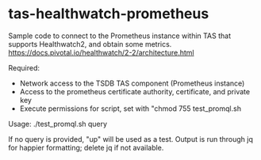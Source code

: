 # tas-healthwatch-prometheus

Sample code to connect to the Prometheus instance within TAS that supports Healthwatch2, and obtain some metrics.
https://docs.pivotal.io/healthwatch/2-2/architecture.html

Required:

- Network access to the TSDB TAS component (Prometheus instance)
- Access to the prometheus certificate authority, certificate, and private key
- Execute permissions for script, set with "chmod 755 test_promql.sh


Usage:
./test_promql.sh query

If no query is provided, "up" will be used as a test. Output is run through jq for happier formatting; delete jq if not available.
